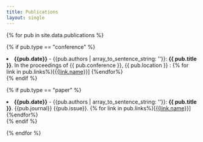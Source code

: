 ```yaml
---
title: Publications
layout: single
---
```


{% for pub in site.data.publications %}

  {% if pub.type == "conference" %}
<li class="publication"><b>{{pub.date}}</b> - {{pub.authors | array_to_sentence_string: ''}}: <b>{{ pub.title }}</b>. In the proceedings of {{ pub.conference }}, {{ pub.location }} : {% for link in pub.links%}<a href="{{ link.link }}">[{{link.name}}]</a> {%endfor%}</li>
  {% endif %}

{% if pub.type == "paper" %}
<li class="publication"><b>{{pub.date}}</b> - {{pub.authors | array_to_sentence_string: ''}}: <b>{{ pub.title }}</b>. {{pub.journal}} {{pub.issue}}. {% for link in pub.links%}<a href="{{ link.link }}">[{{link.name}}]</a> {%endfor%}</li>
  {% endif %}
  
{% endfor %}